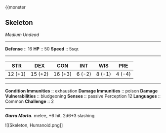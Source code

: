 {{monster
## Skeleton
*Medium Undead*
___
**Defense**     :: 16
**HP**          :: 50
**Speed**       :: 5sqr.
___
|  STR   |   DEX   |   CON   |   INT   |   WIS   |   PRE   |
|:------:|:-------:|:-------:|:-------:|:-------:|:-------:|
| 12 (+1) | 15 (+2) | 16 (+3) | 6 (-2) | 8 (-1) | 4 (-4) |
___
**Condition Immunities** :: exhaustion
**Damage Immunities** :: poison
**Damage Vulnerabilities** :: bludgeoning
**Senses**               :: passive Perception 12
**Languages**            :: Common
**Challenge**            :: 2
___
***Garra Morta.*** melee, +6 hit. 2d6+3 slashing

![[Skeleton, Humanoid.png]]